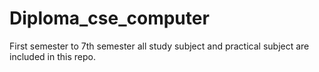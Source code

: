 # Diploma_cse_computer
First semester to 7th semester all study subject and practical subject are included in this repo.
